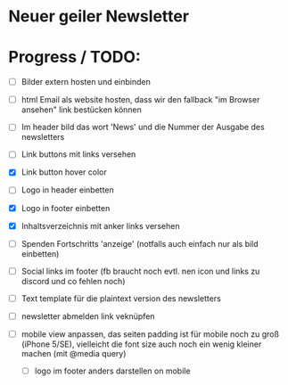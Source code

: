 # Neuer geiler Newsletter #



# Progress / TODO:

- [ ] Bilder extern hosten und einbinden
- [ ] html Email als website hosten, dass wir den fallback "im Browser ansehen" link bestücken können

- [ ] Im header bild das wort 'News' und die Nummer der Ausgabe des newsletters
- [ ] Link buttons mit links versehen
- [X] Link button hover color
- [ ] Logo in header einbetten
- [X] Logo in footer einbetten

- [X] Inhaltsverzeichnis mit anker links versehen

- [ ] Spenden Fortschritts 'anzeige' (notfalls auch einfach nur als bild einbetten)

- [ ] Social links im footer (fb braucht noch evtl. nen icon und links zu discord und co fehlen noch)

- [ ] Text template für die plaintext version des newsletters

- [ ] newsletter abmelden link veknüpfen

- [ ] mobile view anpassen, das seiten padding ist für mobile noch zu groß (iPhone 5/SE),
vielleicht die font size auch noch ein wenig kleiner machen (mit @media query)
  - [ ] logo im footer anders darstellen on mobile